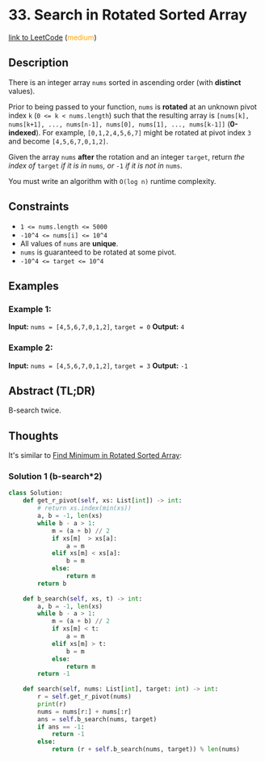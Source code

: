 # 33. Search in Rotated Sorted Array

[link to LeetCode](https://leetcode.com/problems/search-in-rotated-sorted-array/) (<span style="color:orange">medium</span>)

## Description
There is an integer array `nums` sorted in ascending order (with **distinct** values).

Prior to being passed to your function, `nums` is **rotated** at an unknown pivot index `k` (`0 <= k < nums.length`) such that the resulting array is `[nums[k], nums[k+1], ..., nums[n-1], nums[0], nums[1], ..., nums[k-1]]` (**0-indexed**). For example, `[0,1,2,4,5,6,7]` might be rotated at pivot index `3` and become `[4,5,6,7,0,1,2]`.

Given the array `nums` **after** the rotation and an integer `target`, return _the index of_ `target` _if it is in_ `nums`_, or_ `-1` _if it is not in_ `nums`.

You must write an algorithm with `O(log n)` runtime complexity.
## Constraints
-   `1 <= nums.length <= 5000`
-   `-10^4 <= nums[i] <= 10^4`
-   All values of `nums` are **unique**.
-   `nums` is guaranteed to be rotated at some pivot.
-   `-10^4 <= target <= 10^4`

## Examples
### Example 1:
**Input:** `nums = [4,5,6,7,0,1,2]`, `target = 0`
**Output:** `4`

### Example 2:
**Input:** `nums = [4,5,6,7,0,1,2]`, `target = 3`
**Output:** `-1`
## Abstract (TL;DR)
B-search twice.
## Thoughts
It's similar to [Find Minimum in Rotated Sorted Array](https://leetcode.com/problems/find-minimum-in-rotated-sorted-array/):
### Solution 1 (b-search*2)
```python
class Solution:
    def get_r_pivot(self, xs: List[int]) -> int:
        # return xs.index(min(xs))
        a, b = -1, len(xs)
        while b - a > 1:
            m = (a + b) // 2
            if xs[m]  > xs[a]:
                a = m
            elif xs[m] < xs[a]:
                b = m
            else:
                return m
        return b
    
    def b_search(self, xs, t) -> int:
        a, b = -1, len(xs)
        while b - a > 1:
            m = (a + b) // 2
            if xs[m] < t:
                a = m
            elif xs[m] > t:
                b = m
            else:
                return m
        return -1
    
    def search(self, nums: List[int], target: int) -> int:
        r = self.get_r_pivot(nums)
        print(r)
        nums = nums[r:] + nums[:r]
        ans = self.b_search(nums, target)
        if ans == -1:
            return -1
        else:
            return (r + self.b_search(nums, target)) % len(nums)
```
